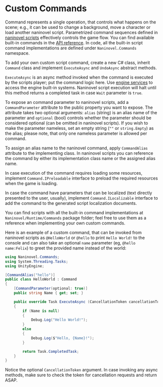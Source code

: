 # Custom Commands

Command represents a single operation, that controls what happens on the scene; e.g., it can be used to change a background, move a character or load another naninovel script. Parametrized command sequences defined in [naninovel scripts](/guide/naninovel-scripts.md) effectively controls the game flow. You can find available built-in commands in the [API reference](/api/). In code, all the built-in script command implementations are defined under `Naninovel.Commands` namespace.

To add your own custom script command, create a new C# class, inherit `Command` class and implement `ExecuteAsync` and `UndoAsync` abstract methods.

`ExecuteAsync` is an async method invoked when the command is executed by the scripts player; put the command logic here. Use [engine services](/guide/engine-services.md) to access the engine built-in systems. Naninovel script execution will halt until this method returns a completed task in case `Wait` parameter is `true`.

To expose an command parameter to naninovel scripts, add a `CommandParameter` attribute to the public property you want to expose. The attribute takes two optional arguments: `alias` (string) is an alias name of the parameter and `optional` (bool) controls whether the parameter should be considered optional (can be omitted in naninovel scripts). If you wish to make the parameter nameless, set an empty string (`""` or `string.Empty`) as the alias; please note, that only one nameless parameter is allowed per command.

To assign an alias name to the naninovel command, apply `CommandAlias` attribute to the implementing class. In naninovel scripts you can reference the command by either its implementation class name or the assigned alias name.

In case execution of the command requires loading some resources, implement `Command.IPreloadable` interface to preload the required resources when the game is loading.

In case the command have parameters that can be localized (text directly presented to the user, usually), implement `Command.ILocalizable` interface to add the command to the generated script localization documents.

You can find scripts with all the built-in command implementations at `Naninovel/Runtime/Commands` package folder; feel free to use them as a reference when implementing your own custom commands.

Here is an example of a custom command, that can be invoked from naninovel scripts as `@HelloWorld` or `@hello` to print `Hello World!` to the console and can also take an optional `name` parameter (eg, `@hello name:Felix`) to greet the provided name instead of the world:

```csharp
using Naninovel.Commands;
using System.Threading.Tasks;
using UnityEngine;

[CommandAlias("hello")]
public class HelloWorld : Command
{
    [CommandParameter(optional: true)]
    public string Name { get; set; }

    public override Task ExecuteAsync (CancellationToken cancellationToken = default)
    {
        if (Name is null)
        {
            Debug.Log("Hello World!");
        }
        else
        {
            Debug.Log($"Hello, {Name}!");
        }

        return Task.CompletedTask;
    }
}
```

Notice the optional `CancellationToken` argument. In case invoking any async methods, make sure to check the token for cancellation requests and return ASAP.